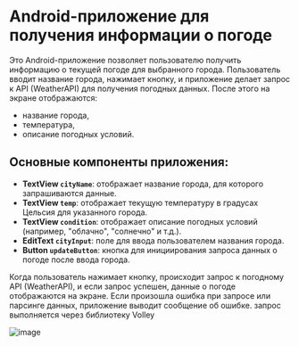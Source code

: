 # Android-приложение для получения информации о погоде

Это Android-приложение позволяет пользователю получить информацию о текущей погоде для выбранного города. Пользователь вводит название города, нажимает кнопку, и приложение делает запрос к API (WeatherAPI) для получения погодных данных. После этого на экране отображаются:
- название города,
- температура,
- описание погодных условий.

## Основные компоненты приложения:

- **TextView `cityName`**: отображает название города, для которого запрашиваются данные.
- **TextView `temp`**: отображает текущую температуру в градусах Цельсия для указанного города.
- **TextView `condition`**: отображает описание погодных условий (например, "облачно", "солнечно" и т.д.).
- **EditText `cityInput`**: поле для ввода пользователем названия города.
- **Button `updateButton`**: кнопка для инициирования запроса данных о погоде после ввода города.

Когда пользователь нажимает кнопку, происходит запрос к погодному API (WeatherAPI), и если запрос успешен, данные о погоде отображаются на экране. Если произошла ошибка при запросе или парсинге данных, приложение выводит сообщение об ошибке.
запрос выполняется через библиотеку Volley

![image](https://github.com/user-attachments/assets/89a0600-d9ce-4932-b0c3-69c987d6ee9c)
